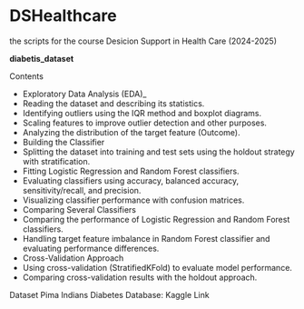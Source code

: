 # DSHealthcare
the scripts for the course Desicion Support in Health Care (2024-2025)

**diabetis_dataset**

Contents
- Exploratory Data Analysis (EDA)_
- Reading the dataset and describing its statistics.
- Identifying outliers using the IQR method and boxplot diagrams.
- Scaling features to improve outlier detection and other purposes.
- Analyzing the distribution of the target feature (Outcome).
- Building the Classifier
- Splitting the dataset into training and test sets using the holdout strategy with stratification.
- Fitting Logistic Regression and Random Forest classifiers.
- Evaluating classifiers using accuracy, balanced accuracy, sensitivity/recall, and precision.
- Visualizing classifier performance with confusion matrices.
- Comparing Several Classifiers
- Comparing the performance of Logistic Regression and Random Forest classifiers.
- Handling target feature imbalance in Random Forest classifier and evaluating performance differences.
- Cross-Validation Approach
- Using cross-validation (StratifiedKFold) to evaluate model performance.
- Comparing cross-validation results with the holdout approach.

Dataset
Pima Indians Diabetes Database: Kaggle Link
